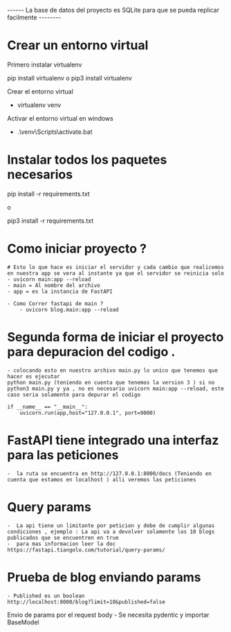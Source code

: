 ------ La base de datos del proyecto es SQLite para que se pueda replicar facilmente --------


# Crear un entorno virtual
Primero instalar virtualenv

pip install virtualenv
o
pip3 install virtualenv

Crear el entorno virtual
- virtualenv venv 

Activar el entorno virtual en windows

- .\venv\Scripts\activate.bat

# Instalar todos los paquetes necesarios

pip install -r requirements.txt

o

pip3 install -r requirements.txt

# Como iniciar proyecto ?
    # Esto lo que hace es iniciar el servidor y cada cambio que realicemos en nuestra app se vera al instante ya que el servidor se reinicia solo 
    - uvicorn main:app --reload
    - main = Al nombre del archivo 
    - app = es la instancia de FastAPI

    - Como Correr fastapi de main ? 
        - uvicorn blog.main:app --reload

# Segunda forma de iniciar el proyecto para depuracion del codigo .
    - colocando esto en nuestro archivo main.py lo unico que tenemos que hacer es ejecutar
    python main.py (teniendo en cuenta que tenemos la version 3 ) si no python3 main.py y ya , no es necesario uvicorn main:app --reload, este
    caso seria solamente para depurar el codigo
    
    if __name__ == "__main__":
        uvicorn.run(app,host="127.0.0.1", port=9000)

# FastAPI tiene integrado una interfaz para las peticiones
    -  la ruta se encuentra en http://127.0.0.1:8000/docs (Teniendo en cuenta que estamos en localhost ) alli veremos las peticiones

# Query params
    -  La api tiene un limitante por peticion y debe de cumplir algunas condiciones , ejemplo : La api va a devolver solamente los 10 blogs publicados que se encuentren en true
    -  para mas informacion leer la doc https://fastapi.tiangolo.com/tutorial/query-params/

# Prueba de blog enviando params
    - Published es un boolean
    http://localhost:8000/blog?limit=10&published=false

Envio de params por el request body
    - Se necesita pydentic y importar BaseModel